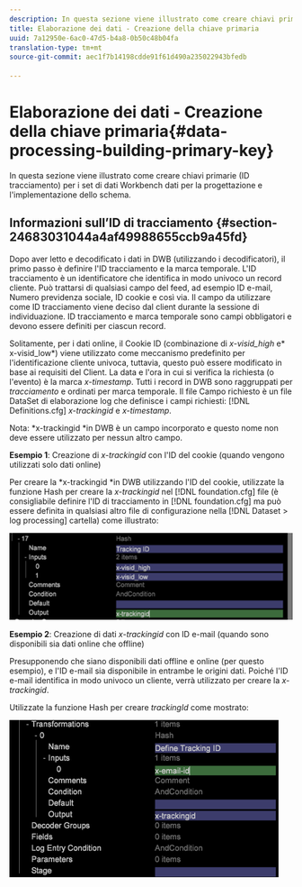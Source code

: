 ```yaml
---
description: In questa sezione viene illustrato come creare chiavi primarie (ID tracciamento) per i set di dati Workbench dati per la progettazione e l'implementazione dello schema.
title: Elaborazione dei dati - Creazione della chiave primaria
uuid: 7a12950e-6ac0-47d5-b4a8-0b50c48b04fa
translation-type: tm+mt
source-git-commit: aec1f7b14198cdde91f61d490a235022943bfedb

---
```



# Elaborazione dei dati - Creazione della chiave primaria{#data-processing-building-primary-key}

In questa sezione viene illustrato come creare chiavi primarie (ID tracciamento) per i set di dati Workbench dati per la progettazione e l&#39;implementazione dello schema.

## Informazioni sull’ID di tracciamento {#section-24683031044a4af49988655ccb9a45fd}

Dopo aver letto e decodificato i dati in DWB (utilizzando i decodificatori), il primo passo è definire l&#39;ID tracciamento e la marca temporale. L&#39;ID tracciamento è un identificatore che identifica in modo univoco un record cliente. Può trattarsi di qualsiasi campo del feed, ad esempio ID e-mail, Numero previdenza sociale, ID cookie e così via. Il campo da utilizzare come ID tracciamento viene deciso dal client durante la sessione di individuazione. ID tracciamento e marca temporale sono campi obbligatori e devono essere definiti per ciascun record.

Solitamente, per i dati online, il Cookie ID (combinazione di *x-visid_high* e* x-visid_low*) viene utilizzato come meccanismo predefinito per l&#39;identificazione cliente univoca, tuttavia, questo può essere modificato in base ai requisiti del Client. La data e l&#39;ora in cui si verifica la richiesta (o l&#39;evento) è la marca *x-timestamp*. Tutti i record in DWB sono raggruppati per *tracciamento* e ordinati per marca temporale. Il file Campo richiesto è un file DataSet di elaborazione log che definisce i campi richiesti: [!DNL Definitions.cfg] *x-trackingid* e *x-timestamp*.

Nota: *x-trackingid *in DWB è un campo incorporato e questo nome non deve essere utilizzato per nessun altro campo.

**Esempio 1**: Creazione di *x-trackingid* con l&#39;ID del cookie (quando vengono utilizzati solo dati online)

Per creare la *x-trackingid *in DWB utilizzando l&#39;ID del cookie, utilizzate la funzione Hash per creare la *x-trackingid* nel [!DNL foundation.cfg] file (è consigliabile definire l&#39;ID di tracciamento in [!DNL foundation.cfg] ma può essere definita in qualsiasi altro file di configurazione nella [!DNL Dataset > log processing] cartella) come illustrato:

![](assets/dwb_impl_primary_key1.png)

**Esempio 2**: Creazione di dati *x-trackingid* con ID e-mail (quando sono disponibili sia dati online che offline)

Presupponendo che siano disponibili dati offline e online (per questo esempio), e l&#39;ID e-mail sia disponibile in entrambe le origini dati. Poiché l&#39;ID e-mail identifica in modo univoco un cliente, verrà utilizzato per creare la *x-trackingid*.

Utilizzate la funzione Hash per creare *trackingId* come mostrato:

![](assets/dwb_impl_primary_key2.png)

